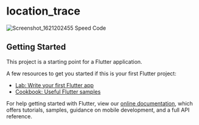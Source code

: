 
# location_trace
![Screenshot_1621202455](https://user-images.githubusercontent.com/59558890/118414113-1305be00-b6a3-11eb-833a-3e4075b72a2c.png)
Speed Code

## Getting Started

This project is a starting point for a Flutter application.

A few resources to get you started if this is your first Flutter project:

- [Lab: Write your first Flutter app](https://flutter.dev/docs/get-started/codelab)
- [Cookbook: Useful Flutter samples](https://flutter.dev/docs/cookbook)

For help getting started with Flutter, view our
[online documentation](https://flutter.dev/docs), which offers tutorials,
samples, guidance on mobile development, and a full API reference.
